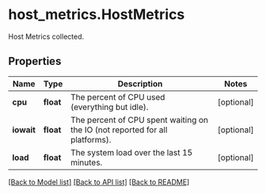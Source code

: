 # host_metrics.HostMetrics

Host Metrics collected.
## Properties
Name | Type | Description | Notes
------------ | ------------- | ------------- | -------------
**cpu** | **float** | The percent of CPU used (everything but idle). | [optional] 
**iowait** | **float** | The percent of CPU spent waiting on the IO (not reported for all platforms). | [optional] 
**load** | **float** | The system load over the last 15 minutes. | [optional] 

[[Back to Model list]](README.md#documentation-for-models) [[Back to API list]](README.md#documentation-for-api-endpoints) [[Back to README]](README.md)


